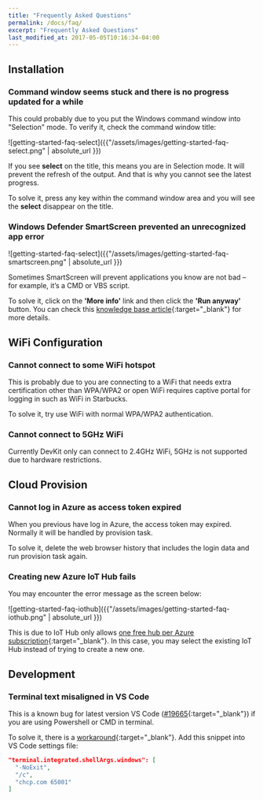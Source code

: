 ```yaml
---
title: "Frequently Asked Questions"
permalink: /docs/faq/
excerpt: "Frequently Asked Questions"
last_modified_at: 2017-05-05T10:16:34-04:00
---
```


## Installation

### Command window seems stuck and there is no progress updated for a while

This could probably due to you put the Windows command window into "Selection" mode. To verify it, check the command window title:

![getting-started-faq-select]({{"/assets/images/getting-started-faq-select.png" | absolute_url }})

If you see **select** on the title, this means you are in Selection mode. It will prevent the refresh of the output. And that is why you cannot see the latest progress.

To solve it, press any key within the command window area and you will see the **select** disappear on the title.

### Windows Defender SmartScreen prevented an unrecognized app error

![getting-started-faq-select]({{"/assets/images/getting-started-faq-smartscreen.png" | absolute_url }})

Sometimes SmartScreen will prevent applications you know are not bad – for example, it’s a CMD or VBS script.

To solve it, click on the **'More info'** link and then click the **'Run anyway'** button. You can check this [knowledge base article](https://www.itsupportguides.com/knowledge-base/windows-10/windows-defender-smartscreen-prevented-an-unrecognized-app-error/){:target="_blank"} for more details.

## WiFi Configuration

### Cannot connect to some WiFi hotspot

This is probably due to you are connecting to a WiFi that needs extra certification other than WPA/WPA2 or open WiFi requires captive portal for logging in such as WiFi in Starbucks.

To solve it, try use WiFi with normal WPA/WPA2 authentication.

### Cannot connect to 5GHz WiFi

Currently DevKit only can connect to 2.4GHz WiFi, 5GHz is not supported due to hardware restrictions.

## Cloud Provision

### Cannot log in Azure as access token expired

When you previous have log in Azure, the access token may expired. Normally it will be handled by provision task.

To solve it, delete the web browser history that includes the login data and run provision task again.

### Creating new Azure IoT Hub fails

You may encounter the error message as the screen below:

![getting-started-faq-iothub]({{"/assets/images/getting-started-faq-iothub.png" | absolute_url }})

This is due to IoT Hub only allows [one free hub per Azure subscription](https://docs.microsoft.com/en-us/azure/iot-hub/iot-hub-create-through-portal){:target="_blank"}. In this case, you may select the existing IoT Hub instead of trying to create a new one.

## Development

### Terminal text misaligned in VS Code

This is a known bug for latest version VS Code ([#19665](https://github.com/Microsoft/vscode/issues/19665){:target="_blank"}) if you are using Powershell or CMD in terminal.

To solve it, there is a [workaround](https://github.com/Microsoft/vscode/issues/19665#issuecomment-294536524){:target="_blank"}. Add this snippet into VS Code settings file:

```json
"terminal.integrated.shellArgs.windows": [
  "-NoExit",
  "/c",
  "chcp.com 65001"
]
```

